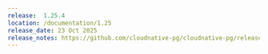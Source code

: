 ```yaml
---
release:  1.25.4
location: /documentation/1.25
release_date: 23 Oct 2025
release_notes: https://github.com/cloudnative-pg/cloudnative-pg/releases/tag/v1.25.4
---
```

